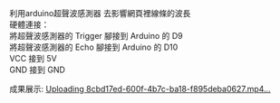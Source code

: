 利用arduino超聲波感測器 去影響網頁裡線條的波長  
硬體連接：  
將超聲波感測器的 Trigger 腳接到 Arduino 的 D9  
將超聲波感測器的 Echo 腳接到 Arduino 的 D10  
VCC 接到 5V  
GND 接到 GND  

成果展示:
[Uploading 8cbd17ed-600f-4b7c-ba18-f895deba0627.mp4…](https://youtu.be/XKuKpO_VIu4)


